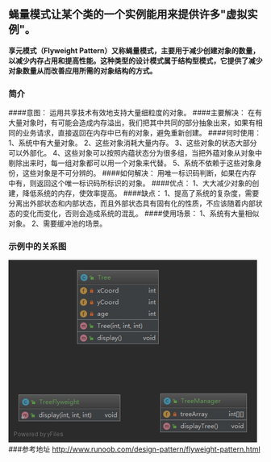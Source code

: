 ## 蝇量模式让某个类的一个实例能用来提供许多"虚拟实例"。 

**享元模式（Flyweight Pattern）又称蝇量模式，主要用于减少创建对象的数量，以减少内存占用和提高性能。这种类型的设计模式属于结构型模式，它提供了减少对象数量从而改善应用所需的对象结构的方式。**

### 简介
####意图：
    运用共享技术有效地支持大量细粒度的对象。
####主要解决：
    在有大量对象时，有可能会造成内存溢出，我们把其中共同的部分抽象出来，如果有相同的业务请求，直接返回在内存中已有的对象，避免重新创建。
####何时使用：
     1、系统中有大量对象。 
     2、这些对象消耗大量内存。 
     3、这些对象的状态大部分可以外部化。 
     4、这些对象可以按照内蕴状态分为很多组，当把外蕴对象从对象中剔除出来时，每一组对象都可以用一个对象来代替。 
     5、系统不依赖于这些对象身份，这些对象是不可分辨的。
####如何解决：
    用唯一标识码判断，如果在内存中有，则返回这个唯一标识码所标识的对象。
####优点： 
    1、大大减少对象的创建，降低系统的内存，使效率提高。
####缺点： 
    1、提高了系统的复杂度，需要分离出外部状态和内部状态，而且外部状态具有固有化的性质，不应该随着内部状态的变化而变化，否则会造成系统的混乱。
####使用场景： 
    1、系统有大量相似对象。 
    2、需要缓冲池的场景。
### 示例中的关系图
![示例中关系图](蝇量模式(享元模式).png)
###参考地址
http://www.runoob.com/design-pattern/flyweight-pattern.html